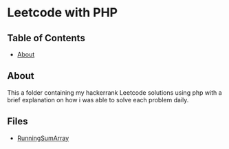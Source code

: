 # Leetcode with PHP

## Table of Contents

- [About](#about)

## About <a name = "about"></a>

This a folder containing my hackerrank Leetcode solutions using php with a brief explanation on how i was able to solve each problem daily.


## Files

- [RunningSumArray](RunningSumArray.php)
